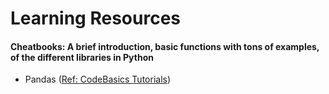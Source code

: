 # Learning Resources

#### Cheatbooks: A brief introduction, basic functions with tons of examples, of the different libraries in Python
- Pandas ([Ref: CodeBasics Tutorials](https://www.youtube.com/watch?v=CmorAWRsCAw&list=PLeo1K3hjS3uuASpe-1LjfG5f14Bnozjwy))
